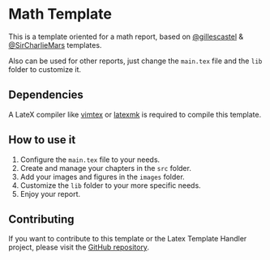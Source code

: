 # Math Template

This is a template oriented for a math report, based on [@gillescastel](https://github.com/gillescastel/) & [@SirCharlieMars](https://github.com/SirCharlieMars) templates. 

Also can be used for other reports, just change the `main.tex` file and the `lib` folder to customize it.

## Dependencies

A LateX compiler like [vimtex](https://github.com/lervag/vimtex) or [latexmk](https://www.ctan.org/pkg/latexmk/) is required to compile this template.

## How to use it 

1. Configure the `main.tex` file to your needs.
2. Create and manage your chapters in the `src` folder.
3. Add your images and figures in the `images` folder.
4. Customize the `lib` folder to your more specific needs.
5. Enjoy your report.

## Contributing 

If you want to contribute to this template or the Latex Template Handler project, please visit the [GitHub repository](https://github.com/Johanx22x/latex_template_handler).
